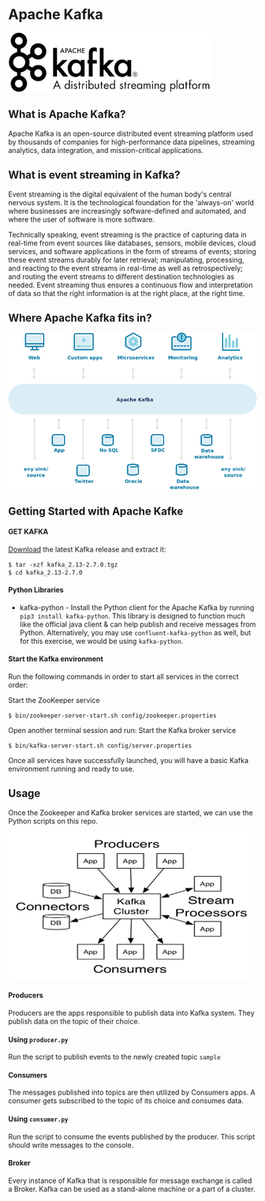 # Apache Kafka
<img src ="kafkaImages/kafka.png">

## What is Apache Kafka?

Apache Kafka is an open-source distributed event streaming platform used by thousands of companies for high-performance data pipelines, streaming analytics, data integration, and mission-critical applications.

## What is event streaming in Kafka?

Event streaming is the digital equivalent of the human body's central nervous system. It is the technological foundation for the 'always-on' world where businesses are increasingly software-defined and automated, and where the user of software is more software.

Technically speaking, event streaming is the practice of capturing data in real-time from event sources like databases, sensors, mobile devices, cloud services, and software applications in the form of streams of events; storing these event streams durably for later retrieval; manipulating, processing, and reacting to the event streams in real-time as well as retrospectively; and routing the event streams to different destination technologies as needed. Event streaming thus ensures a continuous flow and interpretation of data so that the right information is at the right place, at the right time.

## Where Apache Kafka fits in?
<img src="kafkaImages/whereApacheFitsIn.png" width="800">

## Getting Started with Apache Kafke
#### GET KAFKA
[Download](https://kafka.apache.org/downloads) the latest Kafka release and extract it: 
```
$ tar -xzf kafka_2.13-2.7.0.tgz
$ cd kafka_2.13-2.7.0
```

#### Python Libraries 

- kafka-python - Install the Python client for the Apache Kafka by running `pip3 install kafka-python`. This library is designed to function much like the official java client & can help publish and receive messages from Python. Alternatively, you may use `confluent-kafka-python` as well, but for this exercise, we would be using `kafka-python`.

#### Start the Kafka environment
Run the following commands in order to start all services in the correct order:

Start the ZooKeeper service
```
$ bin/zookeeper-server-start.sh config/zookeeper.properties
```

Open another terminal session and run:
Start the Kafka broker service
```
$ bin/kafka-server-start.sh config/server.properties
```
Once all services have successfully launched, you will have a basic Kafka environment running and ready to use.

## Usage

Once the Zookeeper and Kafka broker services are started, we can use the Python scripts on this repo.

<img src="kafkaImages/kafkaCluster.png" height="300" width="500">

#### Producers
Producers are the apps responsible to publish data into Kafka system. They publish data on the topic of their choice.
#### Using `producer.py`
Run the script to publish events to the newly created topic `sample`

#### Consumers
The messages published into topics are then utilized by Consumers apps. A consumer gets subscribed to the topic of its choice and consumes data.
#### Using `consumer.py`
Run the script to consume the events published by the producer. This script should write messages to the console.

#### Broker
Every instance of Kafka that is responsible for message exchange is called a Broker. Kafka can be used as a stand-alone machine or a part of a cluster.
